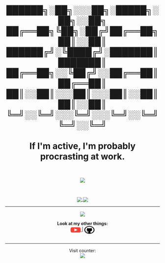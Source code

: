 <h1 align="center">
	██████╗░██╗░░░██╗░█████╗░██╗░░██╗
	██╔══██╗╚██╗░██╔╝██╔══██╗██║░░██║
	██████╔╝░╚████╔╝░███████║███████║
	██╔══██╗░░╚██╔╝░░██╔══██║██╔══██║
	██║░░██║░░░██║░░░██║░░██║██║░░██║
	╚═╝░░╚═╝░░░╚═╝░░░╚═╝░░╚═╝╚═╝░░╚═╝
	<br>
	<br>
	If I'm active, I'm probably procrasting at work.
</h1>

<br>

<p align="center">
	<a href="https://discord.com/users/236561912597446666">
		<img align="center" src="https://lanyard-profile-readme.vercel.app/api/236561912597446666?bg=0d1117" />
	</a>
</p>

<br>

<p align="center">
	<a href="https://github.com/Ryah/Powercord-Utilities">
		<img align="center" src="https://github-readme-stats.vercel.app/api/pin/?username=Ryah&repo=Powercord-Utilities&theme=synthwave" />
	</a>
	<a href="https://github.com/Ryah/Live-Windows-3.0">
		<img align="center" src="https://github-readme-stats.vercel.app/api/pin/?username=Ryah&repo=Live-Windows-3.0&theme=synthwave" />
	</a>
</p>

---
<p align="center">
	<a href="#">
		<img align="center" src="https://github-readme-stats.vercel.app/api?username=Ryah&count_private=true&theme=synthwave&show_icons=true&layout=compact" />
	</a>
	<!-- <a href="#">
		<img align="center" src="https://github-readme-stats.vercel.app/api/top-langs?username=Ryah&count_private=true&theme=synthwave&layout=compact" />
	</a> -->
</p>

<p align="center">
	<b>Look at my other things:</b><br>
	<a href="https://www.youtube.com/t3wgaming">
		<img align="center" height="25" width="33" src="https://raw.githubusercontent.com/Ryah/Ryah/main/Images/youtube.svg" />
	</a> |
	<a href="https://github.com/Ryah">
		<img align="center" src="https://raw.githubusercontent.com/Ryah/Ryah/main/Images/GitHub%20(2).svg" height="25" width="33" />
	</a>
	<br><br>
</p>

---

<p align="center">
	Visit counter:<br>
	<img src="https://profile-counter.glitch.me/Ryah/count.svg" />
</p>
